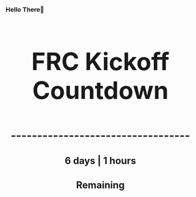 ### Hello There👋

<!---START-TIMER--->
<h3 align='center' style='font-size: 64px;'>FRC Kickoff Countdown</h3>
<h3 align='center' style='font-size: 30px;'>----------------------------------</h3>
<h3 align='center' style='font-size: 25px;'>6 days | 1 hours</h3>
<h3 align='center' style='font-size: 25px;'>Remaining</h3>
<!---END-TIMER--->

